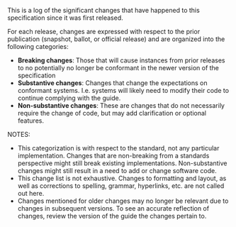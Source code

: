 This is a log of the significant changes that have happened to this specification since it was first released.  

For each release, changes are expressed with respect to the prior publication (snapshot, ballot, or official release) and are organized into the following categories:
* **Breaking changes**: Those that will cause instances from prior releases to no potentially no longer be conformant in the newer version of the specification
* **Substantive changes**: Changes that change the expectations on conformant systems.  I.e. systems will likely need to modify their code to continue complying with the guide.
* **Non-substantive changes**: These are changes that do not necessarily require the change of code, but may add clarification or optional features.

NOTES:
* This categorization is with respect to the standard, not any particular implementation.  Changes that are non-breaking from a standards perspective might still break existing implementations.  Non-substantive changes might still result in a need to add or change software code.
* This change list is not exhaustive.  Changes to formatting and layout, as well as corrections to spelling, grammar, hyperlinks, etc. are not called out here.
* Changes mentioned for older changes may no longer be relevant due to changes in subsequent versions.  To see an accurate reflection of changes, review the version of the guide the changes pertain to.
